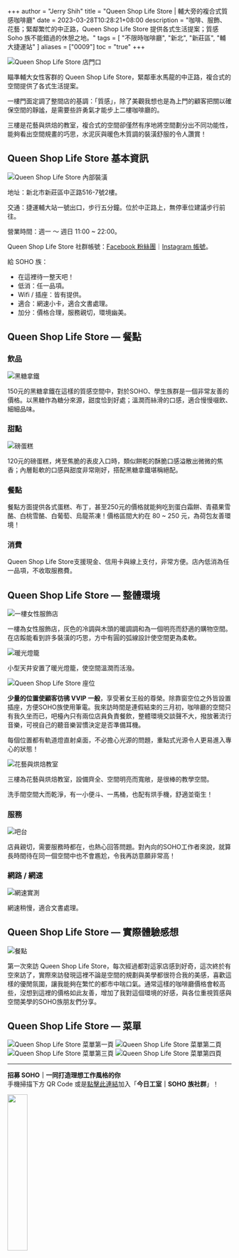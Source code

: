 +++
author = "Jerry Shih"
title = "Queen Shop Life Store | 輔大旁的複合式質感咖啡廳"
date = 2023-03-28T10:28:21+08:00
description = "咖啡、服飾、花藝；緊鄰繁忙的中正路，Queen Shop Life Store 提供各式生活提案；質感 Soho 族不能錯過的休憩之地。"
tags = [
    "不限時咖啡廳",
    "新北",
    "新莊區",
    "輔大捷運站"
]
aliases = ["0009"]
toc = "true"
+++

<img src="1.jpg" alt="Queen Shop Life Store 店門口" lazyload />

瞄準輔大女性客群的 Queen Shop Life Store，緊鄰車水馬龍的中正路，複合式的空間提供了各式生活提案。

一樓門面定調了整間店的基調：「質感」，除了美觀我想也是為上門的顧客把關以確保空間的靜謐，是需要些許勇氣才能步上二樓咖啡廳的。

三樓是花藝與烘焙的教室，複合式的空間卻僅然有序地將空間劃分出不同功能性，能夠看出空間規畫的巧思，水泥灰與暖色木質調的裝潢舒服的令人讚賞！

## Queen Shop Life Store 基本資訊

<img src="2.jpg" alt="Queen Shop Life Store 內部裝潢" lazyload />

地址：新北市新莊區中正路516-7號2樓。

交通：捷運輔大站一號出口，步行五分鐘。位於中正路上，無停車位建議步行前往。

營業時間：週一 ～ 週日 11:00 ~ 22:00。

Queen Shop Life Store 社群帳號：[Facebook 粉絲團](https://www.facebook.com/QUEENSHOP.LifeStore)｜[Instagram 帳號](https://www.instagram.com/queenshop_lifestore_/)。

給 SOHO 族：

- 在這裡待一整天吧！
- 低消：任一品項。
- Wifi / 插座：皆有提供。
- 適合：網速小卡，適合文書處理。
- 加分：價格合理，服務親切，環境幽美。

## Queen Shop Life Store — 餐點

### 飲品

<img src="3.jpg" alt="黑糖拿鐵" lazyload />

150元的黑糖拿鐵在這樣的質感空間中，對於SOHO、學生族群是一個非常友善的價格。以黑糖作為糖分來源，甜度恰到好處；溫潤而絲滑的口感，適合慢慢啜飲、細細品味。

### 甜點

<img src="4.jpg" alt="磅蛋糕" lazyload />

120元的磅蛋糕，烤至焦脆的表皮入口時，類似餅乾的酥脆口感溢散出微微的焦香；內層鬆軟的口感與甜度非常剛好，搭配黑糖拿鐵堪稱絕配。

### 餐點

餐點方面提供各式蛋糕、布丁，甚至250元的價格就能夠吃到蛋白霜餅、青蘋果雪酪、白桃雪酪、白葡萄、烏龍茶凍！價格區間大約在 80 ~ 250 元，為荷包友善環境！

### 消費

Queen Shop Life Store支援現金、信用卡與線上支付，非常方便。店內低消為任一品項，不收取服務費。

## Queen Shop Life Store — 整體環境

<img src="5.jpg" alt="一樓女性服飾店" lazyload />

一樓為女性服飾店，灰色的冷調與木頭的暖調調和為一個明亮而舒適的購物空間。在店餒能看到許多裝潢的巧思，方中有圓的弧線設計使空間更為柔軟。

<img src="6.jpg" alt="暖光燈籠" lazyload />

小型天井安置了暖光燈籠，使空間溫潤而活潑。

<img src="7.jpg" alt="Queen Shop Life Store 座位" lazyload />

**少量的位置使顧客彷彿 VVIP 一般**，享受著女王般的尊榮。除靠窗空位之外皆設置插座，方便SOHO族使用筆電。我來訪時間是連假結束的三月初，咖啡廳的空間只有我久坐而已，吧檯內只有兩位店員負責餐飲，整體環境交談聲不大，撥放著流行音樂，可視自己的聽音樂習慣決定是否準備耳機。

每個位置都有軌道燈直射桌面，不必擔心光源的問題，重點式光源令人更易進入專心的狀態！

<img src="8.jpg" alt="花藝與烘焙教室" lazyload />

三樓為花藝與烘焙教室，設備齊全、空間明亮而寬敞，是很棒的教學空間。

洗手間空間大而乾淨，有一小便斗、一馬桶，也配有烘手機，舒適並衛生！

### 服務

<img src="9.jpg" alt="吧台" lazyload />

店員親切，需要服務時都在，也熱心回答問題。對內向的SOHO工作者來說，就算長時間待在同一個空間中也不會尷尬，令我再訪意願非常高！

### 網路 / 網速

<img src="10.png" alt="網速實測" lazyload />

網速稍慢，適合文書處理。

## Queen Shop Life Store — 實際體驗感想

<img src="11.jpg" alt="餐點" lazyload />

第一次來訪 Queen Shop Life Store，每次經過都對這家店感到好奇，這次終於有空來訪了，實際來訪發現這裡不論是空間的規劃與美學都很符合我的美感，喜歡這樣的優閒氛圍，讓我能夠在繁忙的都市中喘口氣。通常這樣的咖啡廳價格會較高些，沒想到這裡的價格如此友善，增加了我對這個環境的好感，與各位重視質感與空間美學的SOHO族朋友們分享。

## Queen Shop Life Store — 菜單

<img src="12.jpg" alt="Queen Shop Life Store 菜單第一頁" lazyload />

<img src="13.jpg" alt="Queen Shop Life Store 菜單第二頁" lazyload />

<img src="14.jpg" alt="Queen Shop Life Store 菜單第三頁" lazyload />

<img src="15.jpg" alt="Queen Shop Life Store 菜單第四頁" lazyload />

---

**招募 SOHO｜一同打造理想工作風格的你**\
手機掃描下方 QR Code 或是[點擊此連結](https://line.me/ti/g2/p81-vzP_GOANlifYsaK9fzFkCfunayNiXmCiWQ?utm_source=invitation&utm_medium=link_copy&utm_campaign=default)加入「**今日工室｜SOHO 族社群**」！

<img src="line.png" width="30%" >